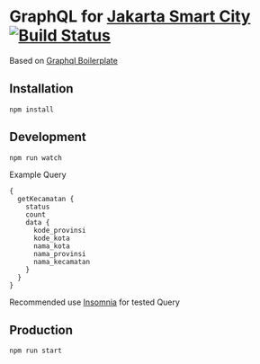 # GraphQL for [Jakarta Smart City](http://api.jakarta.go.id) [![Build Status](https://travis-ci.org/ihsansatriawan/graphql-jsc.svg?branch=master)](https://travis-ci.org/ihsansatriawan/graphql-jsc)
Based on [Graphql Boilerplate](https://github.com/ihsansatriawan/graphql-boilerplate)

## Installation

`npm install`

## Development

`npm run watch`

Example Query
```
{
  getKecamatan {
    status
    count
    data {
      kode_provinsi
      kode_kota
      nama_kota
      nama_provinsi
      nama_kecamatan
    }
  }
}
```
Recommended use [Insomnia](https://insomnia.rest/blog/introducing-graphql/) for tested Query

## Production

`npm run start`
